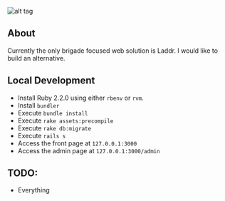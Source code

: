 ![alt tag](http://imgur.com/AYwkeBB.png)
## About

Currently the only brigade focused web solution is Laddr. I would like to build an alternative.

## Local Development

* Install Ruby 2.2.0 using either `rbenv` or `rvm`.
* Install `bundler`
* Execute `bundle install`
* Execute `rake assets:precompile`
* Execute `rake db:migrate`
* Execute `rails s`
* Access the front page at `127.0.0.1:3000`
* Access the admin page at `127.0.0.1:3000/admin`

## TODO:

* Everything
